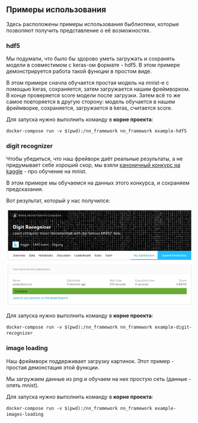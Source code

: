 ## Примеры использования

Здесь расположены примеры использования быблиотеки, которые позволяют получить представление о её возможностях.

### hdf5

Мы подумали, что было бы здорово уметь загружать и сохранять модели в совместимом с keras-ом формате - hdf5.
В этом примере демонстрируется работа такой функции в простом виде.

В этом примере сначла обучается простая модель на mnist-е с помощью keras, сохраняется, затем загружается нашим фреймворком. В конце проверяется score модели после загрузки.
Затем всё то же самое повторяется в другую сторону: модель обучается в нашем фреймворке, сохраняется, загружается в keras, считается score.

Для запуска нужно выполнить команду в **корне проекта**:
```
docker-compose run -v $(pwd):/nn_framework nn_framework example-hdf5
```

### digit recognizer

Чтобы убедиться, что наш фрейворк даёт реальные результаты, а не придумывает себе хороший скор, мы взяли [каноничный конкурс на kaggle](https://www.kaggle.com/c/digit-recognizer) - про обучение на mnist.

В этом примере мы обучаемся на данных этого конкурса, и сохраняем предсказания.

Вот результат, который у нас получился:

![Submit screenshot](/examples/digit_recognizer/submit.png)

Для запуска нужно выполнить команду в **корне проекта**:
```
docker-compose run -v $(pwd):/nn_framework nn_framework example-digit-recognizer
```

### image loading

Наш фреймворк поддерживает загрузку картинок. Этот пример - простая демонстация этой функции.

Мы загружаем данные из png и обучаем на них простую сеть (данные - опять mnist).

Для запуска нужно выполнить команду в **корне проекта**:
```
docker-compose run -v $(pwd):/nn_framework nn_framework example-images-loading
```
